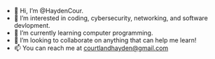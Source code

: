 - 👋 Hi, I’m @HaydenCour.
- 👀 I’m interested in coding, cybersecurity, networking, and software devlopment.
- 🌱 I’m currently learning computer programming.
- 💞️ I’m looking to collaborate on anything that can help me learn!
- 📫 You can reach me at courtlandhayden@gmail.com

<!---
HaydenCour/HaydenCour is a ✨ special ✨ repository because its `README.md` (this file) appears on your GitHub profile.
You can click the Preview link to take a look at your changes.
--->
